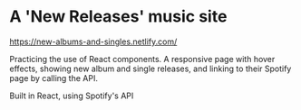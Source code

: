 # A 'New Releases' music site

https://new-albums-and-singles.netlify.com/

Practicing the use of React components. A responsive page with hover effects, showing new album and single releases, and linking to their Spotify page by calling the API.

Built in React, using Spotify's API
